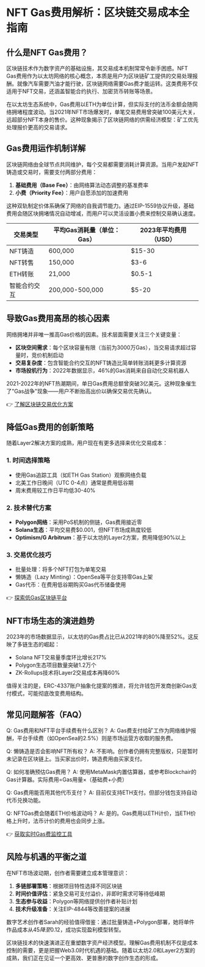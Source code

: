 # NFT Gas费用解析：区块链交易成本全指南

## 什么是NFT Gas费用？

区块链技术作为数字资产的基础设施，其交易成本机制常常令新手困惑。NFT Gas费用作为以太坊网络的核心概念，本质是用户为区块链矿工提供的交易处理报酬。就像汽车需要汽油才能行驶，区块链网络需要Gas费才能运转。这类费用不仅适用于NFT交易，还涵盖智能合约执行、加密货币转账等场景。

在以太坊生态系统中，Gas费用以ETH为单位计算，但实际支付的法币金额会随网络拥堵程度波动。当2021年NFT市场爆发时，单笔交易费用曾突破100美元大关，远超部分NFT本身的售价。这种现象揭示了区块链网络的供需经济模型：矿工优先处理报价更高的交易请求。

## Gas费用运作机制详解

区块链网络由全球节点共同维护，每个交易都需要消耗计算资源。当用户发起NFT铸造或交易时，需要支付两部分费用：

1. **基础费用（Base Fee）**：由网络算法动态调整的基准费率
2. **小费（Priority Fee）**：用户自愿添加的加速费用

这种双轨制定价体系确保了网络的自我调节能力。通过EIP-1559协议升级，基础费用会随区块拥堵情况自动增减，而用户可以灵活设置小费来控制交易确认速度。

| 交易类型       | 平均Gas消耗量（单位：Gas） | 2023年平均费用（USD） |
|----------------|--------------------------|----------------------|
| NFT铸造         | 600,000                  | $15-30               |
| NFT转售         | 150,000                  | $3-6                 |
| ETH转账        | 21,000                   | $0.5-1               |
| 智能合约交互    | 200,000-500,000          | $5-20                |

## 导致Gas费用高昂的核心因素

网络拥堵并非唯一推高Gas价格的因素。技术层面需要关注三个关键变量：

- **区块空间需求**：每个区块容量有限（当前为3000万Gas），当交易请求超过容量时，竞价机制启动
- **交易复杂度**：包含智能合约交互的NFT铸造比简单转账消耗更多计算资源
- **市场投机行为**：2022年数据显示，46%的Gas消耗来自自动化交易机器人

2021-2022年的NFT热潮期间，单日Gas费用总额曾突破3亿美元。这种现象催生了"Gas战争"现象——用户不断抬高出价以确保交易优先确认。

👉 [了解区块链交易优化方案](https://bit.ly/okx_welcome)

## 降低Gas费用的创新策略

随着Layer2解决方案的成熟，用户现在有更多选择来优化交易成本：

### 1. 时间选择策略
- 使用Gas追踪工具（如ETH Gas Station）观察网络负载
- 北美工作日晚间（UTC 0-4点）通常是费用低谷期
- 周末费用较工作日平均低30-40%

### 2. 技术替代方案
- **Polygon网络**：采用PoS机制的侧链，Gas费用接近零
- **Solana生态**：平均交易费$0.001，但NFT市场成熟度较低
- **Optimism/G Arbitrum**：基于以太坊的Layer2方案，费用降低90%以上

### 3. 交易优化技巧
- 批量处理：将多个NFT打包为单笔交易
- 懒铸造（Lazy Minting）：OpenSea等平台支持零Gas上架
- Gas代币：在费用低谷期购买Gas代币储备使用

👉 [探索低Gas区块链平台](https://bit.ly/okx_welcome)

## NFT市场生态的演进趋势

2023年的市场数据显示，以太坊的Gas费占比已从2021年的80%降至52%。这反映了多链生态的崛起：

- Solana NFT交易量季度环比增长217%
- Polygon生态项目数量突破1.2万个
- ZK-Rollups技术将Layer2交易成本再降60%

值得关注的是，ERC-4337账户抽象化提案的推进，将允许钱包开发商创新Gas支付模式，可能彻底改变费用结构。

## 常见问题解答（FAQ）

Q: Gas费用和NFT平台手续费有什么区别？
A: Gas费支付给矿工作为网络维护报酬，平台手续费（如OpenSea的2.5%）则是市场运营方收取的服务费。

Q: 懒铸造是否会影响NFT所有权？
A: 不影响。创作者仍拥有完整版权，只是暂时未记录在区块链上。当买家出价时，铸造费用由买家支付。

Q: 如何准确预估Gas费用？
A: 使用MetaMask内置估算器，或参考Blockchair的Gas计算器。实际费用=Gas用量×（基础费+小费）

Q: Gas费用能否用其他代币支付？
A: 目前仅支持ETH支付。但部分钱包支持自动代币兑换功能。

Q: NFTGas费会随着ETH价格波动吗？
A: 是的。Gas费用以ETH计价，当ETH价格上升时，法币计价的费用也会同步上涨。

👉 [获取实时Gas费监控工具](https://bit.ly/okx_welcome)

## 风险与机遇的平衡之道

在NFT市场波动期，创作者需要建立成本管理意识：

1. **多链部署策略**：根据项目特性选择不同区块链
2. **时间价值评估**：紧急交易可支付溢价，非即时需求可等待低峰期
3. **生态参与收益**：Polygon等网络提供创作者补贴计划
4. **技术升级准备**：关注EIP-4844等改善提案的进展

数字艺术创作者Sarah的经验值得借鉴：通过批量铸造+Polygon部署，她将单件作品成本从$45降至$0.12，成功实现盈利模型转型。

区块链技术的快速演进正在重塑数字资产经济模型。理解Gas费用机制不仅是成本控制的需要，更是把握Web3.0时代机遇的基础。随着以太坊2.0和Layer2方案的成熟，我们正在见证一个更高效、更普惠的数字创作生态的形成。